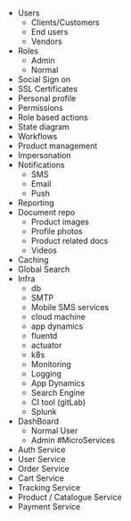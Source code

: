 - Users
  - Clients/Customers
  - End users
  - Vendors
- Roles
  - Admin
  - Normal
- Social Sign on
- SSL Certificates
- Personal profile
- Permissions
- Role based actions
- State diagram 
- Workflows
- Product management
- Impersonation
- Notifications
  - SMS
  - Email
  - Push
- Reporting
- Document repo
  - Product images
  - Profile photos
  - Product related docs
  - Videos
- Caching
- Global Search
- Infra
  - db
  - SMTP
  - Mobile SMS services
  - cloud machine
  - app dynamics
  - fluentd
  - actuator
  - k8s 
  - Monitoring
  - Logging
  - App Dynamics
  - Search Engine 
  - CI tool (gitLab)
  - Splunk
- DashBoard
  - Normal User
  - Admin
#MicroServices
 - Auth Service
 - User Service
 - Order Service
 - Cart Service
 - Tracking Service
 - Product / Catalogue Service
 - Payment Service
 
